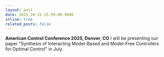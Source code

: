 ```yaml
---
layout: post
date: 2015-10-22 15:59:00-0400
inline: true
related_posts: false
---
```


**American Control Conference 2025, Denver, CO**
I will be presenting our paper "Synthesis of Interacting Model-Based and Model-Free Controllers for Optimal Control" in July.
